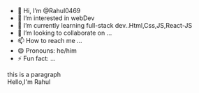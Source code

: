 - 👋 Hi, I’m @Rahul0469
- 👀 I’m interested in webDev
- 🌱 I’m currently learning full-stack dev..Html,Css,JS,React-JS
- 💞️ I’m looking to collaborate on ...
- 📫 How to reach me ...
- 😄 Pronouns: he/him
- ⚡ Fun fact: ...

<!---
Rahul0469/Rahul0469 is a ✨ special ✨ repository because its `README.md` (this file) appears on your GitHub profile.
You can click the Preview link to take a look at your changes.
--->
this is a paragraph<br>
Hello,I'm Rahul
